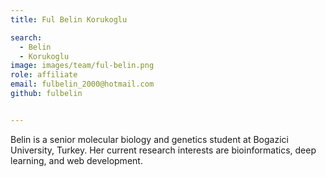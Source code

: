 ```yaml
---
title: Ful Belin Korukoglu

search:
  - Belin
  - Korukoglu
image: images/team/ful-belin.png
role: affiliate
email: fulbelin_2000@hotmail.com
github: fulbelin


---
```


Belin is a senior molecular biology and genetics student at Bogazici University, Turkey. Her current research interests are bioinformatics, deep learning, and web development.
